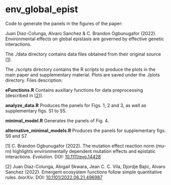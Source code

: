 # env_global_epist

Code to generate the panels in the figures of the paper:

Juan Diaz-Colunga, Alvaro Sanchez & C. Brandon Ogbunugafor (2022). Environmental effects on global epistasis are governed by effective genetic interactions.

The ./data directory contains data files obtained from their original source [[1](https://doi.org/10.1111/evo.14428)].

The ./scripts directory contains the R scripts to produce the plots in the main paper and supplementary material. Plots are saved under the ./plots directory. Files description:

**eFunctions.R**   Contains auxiliary functions for data preprocessing (described in [[2](https://doi.org/10.1101/2022.06.21.496987)]).

**analyze_data.R**   Produces the panels for Figs. 1, 2 and 3, as well as supplementary figs. S1 to S5.

**minimal_model.R**   Generates the panels of Fig. 4.

**alternative_minimal_models.R**   Produces the panels for supplementary figs. S6 and S7.


[1] C. Brandon Ogbunugafor (2022). The mutation effect reaction norm (mu-rn) highlights environmentally dependent mutation effects and epistatic interactions. *Evolution*. DOI: [10.1111/evo.14428](https://doi.org/10.1111/evo.14428)

[2] Juan Diaz-Colunga, Abigail Skwara, Jean C. C. Vila, Djordje Bajic, Alvaro Sanchez (2022). Emergent ecosystem functions follow simple quantitative rules. *biorXiv*. DOI: [10.1101/2022.06.21.496987](https://doi.org/10.1101/2022.06.21.496987)
